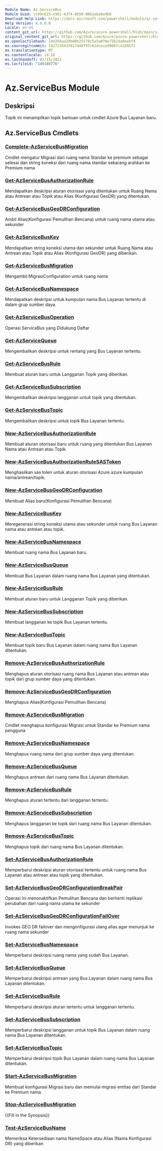 ```yaml
---
Module Name: Az.ServiceBus
Module Guid: cc69c625-e961-43f4-8b50-0061eba6e4b6
Download Help Link: https://docs.microsoft.com/powershell/module/az.servicebus
Help Version: 4.0.0.0
Locale: en-US
content_git_url: https://github.com/Azure/azure-powershell/blob/main/src/ServiceBus/ServiceBus/help/Az.ServiceBus.md
original_content_git_url: https://github.com/Azure/azure-powershell/blob/main/src/ServiceBus/ServiceBus/help/Az.ServiceBus.md
ms.openlocfilehash: 14d294aa28b08b25578c5a5a070e72b1da8eebf4
ms.sourcegitcommit: 1927316437817d48f97c62dceced0067c41b95f2
ms.translationtype: MT
ms.contentlocale: id-ID
ms.lasthandoff: 03/15/2022
ms.locfileid: "140180776"
---
```

# Az.ServiceBus Module
## Deskripsi
Topik ini menampilkan topik bantuan untuk cmdlet Azure Bus Layanan baru.

## Az.ServiceBus Cmdlets
### [Complete-AzServiceBusMigration](Complete-AzServiceBusMigration.md)
Cmdlet mengatur Migrasi dari ruang nama Standar ke premium sebagai selesai dan string koneksi dari ruang nama standar sekarang arahkan ke Premium nama

### [Get-AzServiceBusAuthorizationRule](Get-AzServiceBusAuthorizationRule.md)
Mendapatkan deskripsi aturan otorisasi yang ditentukan untuk Ruang Nama atau Antrean atau Topik atau Alias (Konfigurasi GeoDR) yang ditentukan. 

### [Get-AzServiceBusGeoDRConfiguration](Get-AzServiceBusGeoDRConfiguration.md)
Ambil Alias(Konfigurasi Pemulihan Bencana) untuk ruang nama utama atau sekunder

### [Get-AzServiceBusKey](Get-AzServiceBusKey.md)
Mendapatkan string koneksi utama dan sekunder untuk Ruang Nama atau Antrean atau Topik atau Alias (Konfigurasi GeoDR) yang diberikan.

### [Get-AzServiceBusMigration](Get-AzServiceBusMigration.md)
Mengambil MigrasiConfiguration untuk ruang nama

### [Get-AzServiceBusNamespace](Get-AzServiceBusNamespace.md)
Mendapatkan deskripsi untuk kumpulan nama Bus Layanan tertentu di dalam grup sumber daya.

### [Get-AzServiceBusOperation](Get-AzServiceBusOperation.md)
Operasi ServiceBus yang Didukung Daftar

### [Get-AzServiceQueue](Get-AzServiceBusQueue.md)
Mengembalikan deskripsi untuk rentang yang Bus Layanan tertentu.

### [Get-AzServiceBusRule](Get-AzServiceBusRule.md)
Membuat aturan baru untuk Langganan Topik yang diberikan. 

### [Get-AzServiceBusSubscription](Get-AzServiceBusSubscription.md)
Mengembalikan deskripsi langganan untuk topik yang ditentukan.

### [Get-AzServiceBusTopic](Get-AzServiceBusTopic.md)
Mengembalikan deskripsi untuk topik Bus Layanan tertentu.

### [New-AzServiceBusAuthorizationRule](New-AzServiceBusAuthorizationRule.md)
Membuat aturan otorisasi baru untuk ruang yang ditentukan Bus Layanan Nama atau Antrean atau Topik.

### [New-AzServiceBusAuthorizationRuleSASToken](New-AzServiceBusAuthorizationRuleSASToken.md)
Menghasilkan sas tolen untuk aturan otorisasi Azure azure kumpulan nama/antrean/topik. 

### [New-AzServiceBusGeoDRConfiguration](New-AzServiceBusGeoDRConfiguration.md)
Membuat Alias baru(Konfigurasi Pemulihan Bencana)

### [New-AzServiceBusKey](New-AzServiceBusKey.md)
Meregenerasi string koneksi utama atau sekunder untuk ruang Bus Layanan nama atau antrean atau topik.

### [New-AzServiceBusNamespace](New-AzServiceBusNamespace.md)
Membuat ruang nama Bus Layanan baru.

### [New-AzServiceBusQueue](New-AzServiceBusQueue.md)
Membuat Bus Layanan dalam ruang nama Bus Layanan yang ditentukan.

### [New-AzServiceBusRule](New-AzServiceBusRule.md)
Membuat aturan baru untuk Langganan Topik yang diberikan. 

### [New-AzServiceBusSubscription](New-AzServiceBusSubscription.md)
Membuat langganan ke topik Bus Layanan tertentu.

### [New-AzServiceBusTopic](New-AzServiceBusTopic.md)
Membuat topik baru Bus Layanan dalam ruang nama Bus Layanan ditentukan.

### [Remove-AzServiceBusAuthorizationRule](Remove-AzServiceBusAuthorizationRule.md)
Menghapus aturan otorisasi ruang nama Bus Layanan atau antrean atau topik dari grup sumber daya yang ditentukan.

### [Remove-AzServiceBusGeoDRConfiguration](Remove-AzServiceBusGeoDRConfiguration.md)
Menghapus Alias(Konfigurasi Pemulihan Bencana)

### [Remove-AzServiceBusMigration](Remove-AzServiceBusMigration.md)
Cmdlet menghapus konfigurasi Migrasi untuk Standar ke Premium nama pengguna

### [Remove-AzServiceBusNamespace](Remove-AzServiceBusNamespace.md)
Menghapus ruang nama dari grup sumber daya yang ditentukan. 

### [Remove-AzServiceBusQueue](Remove-AzServiceBusQueue.md)
Menghapus antrean dari ruang nama Bus Layanan ditentukan.

### [Remove-AzServiceBusRule](Remove-AzServiceBusRule.md)
Menghapus aturan tertentu dari langganan tertentu.

### [Remove-AzServiceBusSubscription](Remove-AzServiceBusSubscription.md)
Menghapus langganan ke topik dari ruang nama Bus Layanan ditentukan.

### [Remove-AzServiceBusTopic](Remove-AzServiceBusTopic.md)
Menghapus topik dari ruang nama Bus Layanan ditentukan.

### [Set-AzServiceBusAuthorizationRule](Set-AzServiceBusAuthorizationRule.md)
Memperbarui deskripsi aturan otorisasi tertentu untuk ruang nama Bus Layanan atau antrean atau topik yang ditentukan.

### [Set-AzServiceBusGeoDRConfigurationBreakPair](Set-AzServiceBusGeoDRConfigurationBreakPair.md)
Operasi ini menonaktifkan Pemulihan Bencana dan berhenti replikasi perubahan dari ruang nama utama ke sekunder

### [Set-AzServiceBusGeoDRConfigurationFailOver](Set-AzServiceBusGeoDRConfigurationFailOver.md)
Invokes GEO DR failover dan mengonfigurasi ulang alias agar menunjuk ke ruang nama sekunder

### [Set-AzServiceBusNamespace](Set-AzServiceBusNamespace.md)
Memperbarui deskripsi ruang nama yang sudah Bus Layanan.

### [Set-AzServiceBusQueue](Set-AzServiceBusQueue.md)
Memperbarui deskripsi antrean yang Bus Layanan dalam ruang nama Bus Layanan ditentukan.

### [Set-AzServiceBusRule](Set-AzServiceBusRule.md)
Memperbarui deskripsi aturan tertentu untuk langganan tertentu.

### [Set-AzServiceBusSubscription](Set-AzServiceBusSubscription.md)
Memperbarui deskripsi langganan untuk topik Bus Layanan dalam ruang nama Bus Layanan ditentukan.

### [Set-AzServiceBusTopic](Set-AzServiceBusTopic.md)
Memperbarui deskripsi topik Bus Layanan dalam ruang nama Bus Layanan ditentukan.

### [Start-AzServiceBusMigration](Start-AzServiceBusMigration.md)
Membuat konfigurasi Migrasi baru dan memulai migrasi entitas dari Standar ke Premium nama

### [Stop-AzServiceBusMigration](Stop-AzServiceBusMigration.md)
{{Fill in the Synopsis}}

### [Test-AzServiceBusName](Test-AzServiceBusName.md)
Memeriksa Ketersediaan nama NameSpace atau Alias (Nama Konfigurasi DR) yang diberikan 

